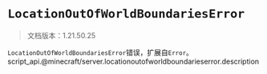 # `LocationOutOfWorldBoundariesError`

> 文档版本：1.21.50.25

`LocationOutOfWorldBoundariesError`错误，扩展自`Error`。script_api.@minecraft/server.locationoutofworldboundarieserror.description
